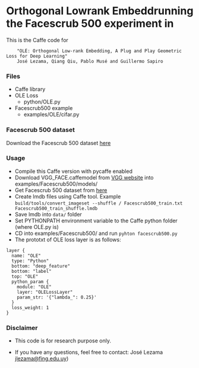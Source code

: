 # Orthogonal Lowrank Embeddrunning the Facescrub 500 experiment in
This is the Caffe code for

```
    "OLÉ: Orthogonal Low-rank Embedding, A Plug and Play Geometric Loss for Deep Learning" 
    José Lezama, Qiang Qiu, Pablo Musé and Guillermo Sapiro
```

### Files
- Caffe library
- OLE Loss
  * python/OLE.py
- Facescrub500  example
  * examples/OLE/cifar.py

### Facescrub 500 dataset
Download the Facescrub 500 dataset [here](https://iie.fing.edu.uy/~jlezama/datasets/Facescrub500/)

### Usage
- Compile this Caffe version with pycaffe enabled
- Download VGG_FACE.caffemodel from [VGG website](http://www.robots.ox.ac.uk/~vgg/software/vgg_face/) into examples/Facescrub500/models/
- Get Facescrub 500 dataset from [here](https://iie.fing.edu.uy/~jlezama/datasets/Facescrub500/)
- Create lmdb files using Caffe tool. Example
```build/tools/convert_imageset --shuffle / Facescrub500_train.txt Facescrub500_train_shuffle.lmdb```
- Save lmdb into ```data/``` folder
- Set PYTHONPATH environment variable to the Caffe python folder (where OLE.py is)
- CD into examples/Facescrub500/ and run ```pyhton facescrub500.py```
- The prototxt of OLE loss layer is as follows:

```
layer {
  name: "OLE"
  type: "Python"
  bottom: "deep_feature"
  bottom: "label"
  top: "OLE"
  python_param {
    module: "OLE"
    layer: "OLELossLayer"
    param_str: '{"lambda_": 0.25}'
  }
  loss_weight: 1
}
```



### Disclaimer
- This code is for research purpose only.

- If you have any questions, feel free to contact:
 José  Lezama jlezama@fing.edu.uy)
